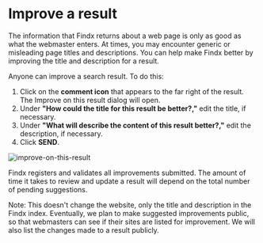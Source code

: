 # Improve a result

The information that Findx returns about a web page is only as good as what the webmaster enters. At times, you may encounter generic or misleading page titles and descriptions. You can help make Findx better by improving the title and description for a result.

Anyone can improve a search result. To do this:


1. Click on the **comment icon** that appears to the far right of the result. The Improve on this result dialog will open.
2. Under **"How could the title for this result be better?,"** edit the title, if necessary.
3. Under **"What will describe the content of this result better?,"** edit the description, if necessary. 
4. Click **SEND**.

![improve-on-this-result](https://www.privacore.com/wp-content/uploads/2017/03/Quality-rate-search-result-findx-.png)

Findx registers and validates all improvements submitted. The amount of time it takes to review and update a result will depend on the total number of pending suggestions.

Note: This doesn't change the website, only the title and description in the Findx index.
Eventually, we plan to make suggested improvements public, so that webmasters can see if their sites are listed for improvement. We will also list the changes made to a result publicly.
